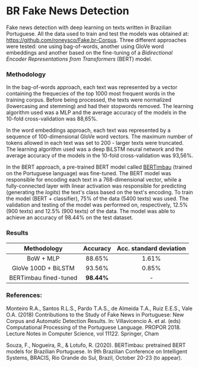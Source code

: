 # BR Fake News Detection
Fake news detection with deep learning on texts written in Brazilian Portuguese. All the data used to train and test the models was obtained at: https://github.com/roneysco/Fake.br-Corpus. Three different approaches were tested: one using bag-of-words, another using GloVe word embeddings and another based on the fine-tuning of a *Bidirectional Encoder Representations from Transformers* (BERT) model. 

### Methodology
In the bag-of-words approach, each text was represented by a vector containing the frequecies of the top 1000 most frequent words in the training corpus. Before being processed, the texts were normalized (lowercasing and stemming) and had their stopwords removed. The learning algorithm used was a MLP and the average accuracy of the models in the 10-fold cross-validation was 88,65%.

In the word embeddings approach, each text was represented by a sequence of 100-dimensional GloVe word vectors. The maximum number of tokens allowed in each text was set to 200 - larger texts were truncated. The learning algorithm used was a deep BiLSTM neural network and the average accuracy of the models in the 10-fold cross-validation was 93,56%.

In the BERT approach, a pre-trained BERT model called [BERTimbau](https://github.com/neuralmind-ai/portuguese-bert) (trained on the Portuguese language) was fine-tuned. The BERT model was responsible for encoding each text in a 768-dimensional vector, while a fully-connected layer with linear activation was responsible for predicting (generating the *logits*) the text's class based on the text's encoding. To train the model (BERT + classifier), 75% of the data (5400 texts) was used. The validation and testing of the model was performed on, respectively, 12.5% (900 texts) and 12.5% (900 texts) of the data. The model was able to achieve an accuracy of 98.44% on the test dataset.

### Results

| Methodology           | Accuracy     | Acc. standard deviation |
| :-------------------: | :----------: | :---------------------: |
| BoW + MLP             |    88.65%    |         1.61%           |
| GloVe 100D + BiLSTM   |    93.56%    |         0.85%           |
| BERTimbau fined-tuned |  **98.44%**  |           -             |

### References:

Monteiro R.A., Santos R.L.S., Pardo T.A.S., de Almeida T.A., Ruiz E.E.S., Vale O.A. (2018) Contributions to the Study of Fake News in Portuguese: New Corpus and Automatic Detection Results. In: Villavicencio A. et al. (eds) Computational Processing of the Portuguese Language. PROPOR 2018. Lecture Notes in Computer Science, vol 11122. Springer, Cham

Souza, F., Nogueira, R., & Lotufo, R. (2020). BERTimbau: pretrained BERT models for Brazilian Portuguese. In 9th Brazilian Conference on Intelligent Systems, BRACIS, Rio Grande do Sul, Brazil, October 20-23 (to appear).



